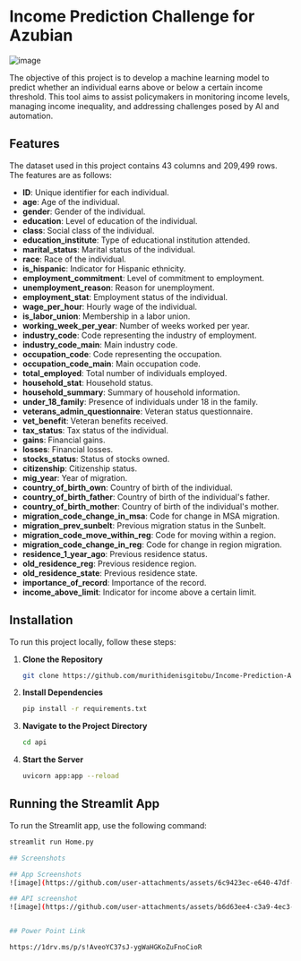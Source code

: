 
# Income Prediction Challenge for Azubian
![image](https://github.com/user-attachments/assets/e8a7f136-0c30-433e-9259-4c5ba0b6501b)

The objective of this project is to develop a machine learning model to predict whether an individual earns above or below a certain income threshold. This tool aims to assist policymakers in monitoring income levels, managing income inequality, and addressing challenges posed by AI and automation.

## Features

The dataset used in this project contains 43 columns and 209,499 rows. The features are as follows:

- **ID**: Unique identifier for each individual.
- **age**: Age of the individual.
- **gender**: Gender of the individual.
- **education**: Level of education of the individual.
- **class**: Social class of the individual.
- **education_institute**: Type of educational institution attended.
- **marital_status**: Marital status of the individual.
- **race**: Race of the individual.
- **is_hispanic**: Indicator for Hispanic ethnicity.
- **employment_commitment**: Level of commitment to employment.
- **unemployment_reason**: Reason for unemployment.
- **employment_stat**: Employment status of the individual.
- **wage_per_hour**: Hourly wage of the individual.
- **is_labor_union**: Membership in a labor union.
- **working_week_per_year**: Number of weeks worked per year.
- **industry_code**: Code representing the industry of employment.
- **industry_code_main**: Main industry code.
- **occupation_code**: Code representing the occupation.
- **occupation_code_main**: Main occupation code.
- **total_employed**: Total number of individuals employed.
- **household_stat**: Household status.
- **household_summary**: Summary of household information.
- **under_18_family**: Presence of individuals under 18 in the family.
- **veterans_admin_questionnaire**: Veteran status questionnaire.
- **vet_benefit**: Veteran benefits received.
- **tax_status**: Tax status of the individual.
- **gains**: Financial gains.
- **losses**: Financial losses.
- **stocks_status**: Status of stocks owned.
- **citizenship**: Citizenship status.
- **mig_year**: Year of migration.
- **country_of_birth_own**: Country of birth of the individual.
- **country_of_birth_father**: Country of birth of the individual's father.
- **country_of_birth_mother**: Country of birth of the individual's mother.
- **migration_code_change_in_msa**: Code for change in MSA migration.
- **migration_prev_sunbelt**: Previous migration status in the Sunbelt.
- **migration_code_move_within_reg**: Code for moving within a region.
- **migration_code_change_in_reg**: Code for change in region migration.
- **residence_1_year_ago**: Previous residence status.
- **old_residence_reg**: Previous residence region.
- **old_residence_state**: Previous residence state.
- **importance_of_record**: Importance of the record.
- **income_above_limit**: Indicator for income above a certain limit.

## Installation

To run this project locally, follow these steps:

1. **Clone the Repository**
    ```bash
    git clone https://github.com/murithidenisgitobu/Income-Prediction-API
    ```

2. **Install Dependencies**
    ```bash
    pip install -r requirements.txt
    ```

3. **Navigate to the Project Directory**
    ```bash
    cd api
    ```

4. **Start the Server**
    ```bash
    uvicorn app:app --reload
    ```

## Running the Streamlit App

To run the Streamlit app, use the following command:

```bash
streamlit run Home.py

## Screenshots

## App Screenshots
![image](https://github.com/user-attachments/assets/6c9423ec-e640-47df-b13f-f2d4b8cebd48)

## API screenshot
![image](https://github.com/user-attachments/assets/b6d63ee4-c3a9-4ec3-a7a8-bffc020b5af2)


## Power Point Link

https://1drv.ms/p/s!AveoYC37sJ-ygWaHGKoZuFnoCioR
